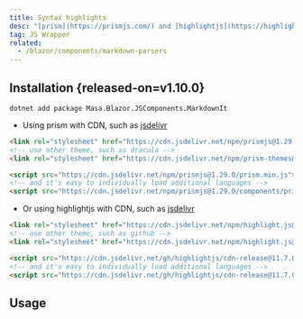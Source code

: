 ```yaml
---
title: Syntax highlights
desc: "[prism](https://prismjs.com/) and [highlightjs](https://highlightjs.org/) are supported. You need to introduce the js and css files one of the them in `_Host.cshtml` or `index.html`."
tag: JS Wrapper
related:
  - /blazor/components/markdown-parsers
---
```


## Installation {released-on=v1.10.0}

``` shell
dotnet add package Masa.Blazor.JSComponents.MarkdownIt
```

- Using prism with CDN, such as [jsdelivr](https://www.jsdelivr.com/)

```html
<link rel="stylesheet" href="https://cdn.jsdelivr.net/npm/prismjs@1.29.0/themes/prism.min.css">
<!-- use other theme, such as dracula -->
<link rel="stylesheet" href="https://cdn.jsdelivr.net/npm/prism-themes@1.9.0/themes/prism-material-dark.min.css">

<script src="https://cdn.jsdelivr.net/npm/prismjs@1.29.0/prism.min.js"></script>
<!-- and it's easy to individually load additional languages -->
<script src="https://cdn.jsdelivr.net/npm/prismjs@1.29.0/components/prism-csharp.min.js"></script>
```

- Or using highlightjs with CDN, such as [jsdelivr](https://www.jsdelivr.com/)

```html
<link rel="stylesheet" href="https://cdn.jsdelivr.net/npm/highlight.js@11.7.0/styles/default.min.css">
<!-- use other theme, such as github -->
<link rel="stylesheet" href="https://cdn.jsdelivr.net/npm/highlight.js@11.7.0/styles/github.min.css">

<script src="https://cdn.jsdelivr.net/gh/highlightjs/cdn-release@11.7.0/build/highlight.min.js"></script>
<!-- and it's easy to individually load additional languages -->
<script src="https://cdn.jsdelivr.net/gh/highlightjs/cdn-release@11.7.0/build/languages/csharp.min.js"></script>
```

## Usage

<masa-example file="Examples.components.syntax_highlights.Usage"></masa-example>
